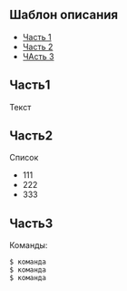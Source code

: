 ## Шаблон описания
* [Часть 1](#Часть1)
* [Часть 2](#Часть2)
* [ЧАсть 3](#Часть3)

## Часть1
Текст
	
## Часть2
Список
* 111
* 222
* 333
	
## Часть3
Команды:

```
$ команда
$ команда
$ команда
```